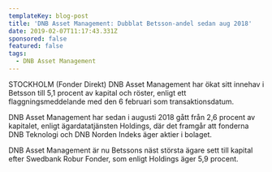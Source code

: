 ```yaml
---
templateKey: blog-post
title: 'DNB Asset Management: Dubblat Betsson-andel sedan aug 2018'
date: 2019-02-07T11:17:43.331Z
sponsored: false
featured: false
tags:
  - DNB Asset Management
---
```

STOCKHOLM (Fonder Direkt) DNB Asset Management har ökat sitt innehav i Betsson till 5,1 procent av kapital och röster, enligt ett flaggningsmeddelande med den 6 februari som transaktionsdatum.



DNB Asset Management har sedan i augusti 2018 gått från 2,6 procent av kapitalet, enligt ägardatatjänsten Holdings, där det framgår att fonderna DNB Teknologi och DNB Norden Indeks äger aktier i bolaget.



DNB Asset Management är nu Betssons näst största ägare sett till kapital efter Swedbank Robur Fonder, som enligt Holdings äger 5,9 procent.

